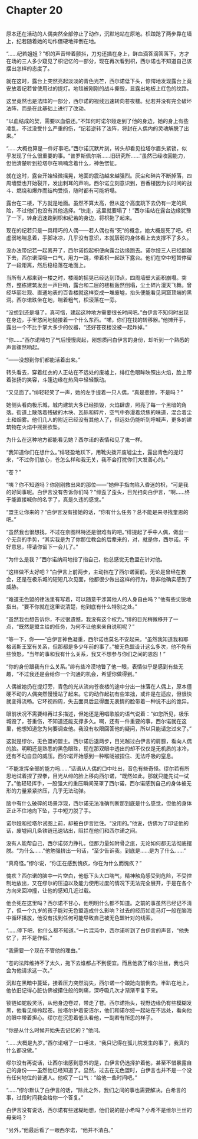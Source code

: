 # Chapter 20

<br>
原本还在活动的人偶突然全部停止了动作，沉默地站在原地。枳踉跄了两步靠在墙上，纪若随着她的动作僵硬地摔倒在地。

“……纪若姐姐？”枳的声音带着颤抖，刀刃还插在身上，鲜血滴答滴答落下。方才在场的三人多少窥见了枳记忆的一部分，现在再次看到枳，西尔诺也不知道自己该摆出怎样的态度了。

就在这时，露台上突然亮起淡淡的青色光芒，西尔诺低下头，惊愕地发现露台上竟安放着纪若曾使用过的提灯。地毯被刚刚的战斗撕毁，显露出地板上红色的纹路。

这里竟然也是法阵的一部分，西尔诺的视线迅速转向苍夜楼。纪若并没有完全破坏法阵，而是在此基础上进行了改动。

“以血结成的契，需要以血偿还。”不知何时诺尔娅走到了他的身边，她的身上有些凌乱，不过没受什么严重的伤，“纪若逆转了法阵，将封在人偶内的灵魂解脱了出来。”

“……大概也算是一件好事吧。”西尔诺沉默片刻，转头却看见拉塔尔眉头紧锁，似乎发现了什么很重要的事。“普罗斯佩尔斯……旧研究所……”虽然已经收回能力，但他清楚听到拉塔尔在喃喃念着什么，神色愣怔。

就在这时，露台开始轻微摇晃，地面的震动越来越强烈。灰尘和碎片不断掉落，四周墙壁也开始裂开，发出刺耳的声响。西尔诺立刻意识到，百香楼因为长时间的战斗、燃烧和爆炸而结构受损，随时都有可能坍塌。

露台在二楼，下方就是地面。虽然不算太高，但从这个高度跳下去仍有一定的风险，不过他们也没有其他选择。“快走，这里就要塌了！”西尔诺站在露台边缘犹豫了一下，转身迅速跑到枳和纪若的身边，将枳拖了起来。

现在的纪若只是一具精巧的人偶——若人偶也有“死”的概念，她大概是死了吧。枳虚弱地喘息着，手脚冰凉，几乎没有意识，本就孱弱的身体看上去支撑不了多久。

没办法带纪若一起离开了，西尔诺抱起枳便向露台边缘跑去。诺尔娅三人已经翻越下去，西尔诺深吸一口气，用力一跳，带着枳一起跃下露台。他们在空中短暂停留了一段距离，然后稳稳落在地面上。

当所有人都来到一楼之时，楼阁的摇晃已经达到顶点，四周墙壁大面积崩塌。突然，整栋建筑发出一声巨响，露台和二层的楼板轰然倒塌，尘土碎片漫天飞舞。曾经华丽壮观、直通地表的百香楼就这样变成一堆废墟，抬头便能看见洞窟顶端的黑洞。西尔诺跌坐在地，喘着粗气，枳滚落在一旁。

“没想到还是塌了，真可惜，建起这种地方需要很长时间吧。”白伊言不知何时出现在身边，手里悠闲地抛接着一个什么东西。“喏，你们在找的转移器。”他摊开手，露出一个不比手掌大多少的仪器，“还好苍夜楼没被一起炸掉。”

“你……”西尔诺喘匀了气后慢慢爬起，刚想质问白伊言的身份，却听到一个熟悉的声音骤然响起。

“——没想到你们都能活着出来。”

转头看去，穿着红衣的人正站在不远处的废墟上，绯红色眼眸映照出火焰，脸上带着张扬的笑容，斗篷边缘在热风中轻轻飘动。

“又见面了。”绯轻轻笑了一声，她的左手提着一只人偶，“真是悲惨，不是吗？”

她侧头看向极乐城，城内建筑大多已经损毁，火焰肆虐，照亮了每一个黑暗的角落。街道上散落着残破的木块、瓦砾和碎片，空气中弥漫着烧焦的味道，混合着尘土和烟雾。他们几人的附近已经没有其他人了，但远处仍能听到呼喊声，更多的建筑物在火焰中摇摇欲坠。

为什么在这种地方都能看见她？西尔诺的表情和见了鬼一样。

“我知道你们在想什么。”绯轻盈地跃下，用靴尖拨开废墟尘土，露出青色的提灯来，“不过你们放心，苍怎么样和我无关，我不会打扰你们大发善心的。”

“苍？”

“咦？你不知道吗？你刚刚救出来的那位——”她伸手指向陷入昏迷的枳，“可是我的好同事呢。白伊言没有告诉你们吗？”绯歪了歪头，目光扫向白伊言，“啊……终于能直接喊你的名字了，真是久违的感觉。”

“盟主让你来的？”白伊言没有接她的话，“你有什么任务？总不能是来寻找奎恩的吧。”

“虽然我也很想找，不过在奈图林特还是很难有的吧。”绯提起了手中人偶，做出一个无奈的手势，“其实我是为了你那位教会的后辈来的，对，就是你，西尔诺。不好意思，得请你留下一会儿了。”

“为什么是我？”西尔诺纳闷地指了指自己，他总感觉无色盟在针对他。

“这样做不太好吧？”白伊言上前两步，主动挡在了西尔诺面前。无论是曾经在教会，还是在极乐城的短短几次见面，他都很少做出这样的行为，除非他确实感到了威胁。

“难道无色盟的律法里有写着，可以随意干涉其他人的人身自由吗？”他有些尖锐地指出，“要不你就在这里说清楚，他到底有什么特别之处。”

“虽然我也想告诉你，不过很遗憾，我没有这个权力。”绯的目光稍微移开了一点，“既然是盟主给的任务，为何不让他来亲自说明呢？”

“等一下，你——”白伊言神色凝重，西尔诺也莫名不安起来。“虽然我知道我和耶格诺斯王室有关系，但那都是多少年前的事了。”被无色盟设计这么多次，他不免有些愤怒，“当年的事和我有什么关系，我又不想参与你们之间的恩怨！”

“你的身份跟我有什么关系。”绯有些冷漠地瞥了他一眼，表情似乎是感到有些无趣，“不过我还是会给你一个沟通的机会，希望你做得到。”

人偶被她扔在提灯旁，青色的光从流向苍夜楼的途中分出一抹落在人偶上，原本僵硬不动的人偶突然慢慢站了起来。它的动作起初有些笨拙，或许是在适应，但很快就变得流畅。它环视四周，失去面具后显得面无表情的脸带着一种说不出的诡异。

眼前状况不需要绯再过多描述，但她还是用唱歌般的语气说着：“如您所见，极乐城毁了，苍重伤，不知道还能支撑多久。啊，还有一件重要的事，西尔诺就在这里，他想知道您为何要调查他。我没有权限回答他的疑问，所以只能请您过来了。”

这就是缪尔，无色盟的盟主。西尔诺后退两步，目光越过白伊言的肩膀，看向人偶的脸。明明还是熟悉的黑色眼珠，现在那双眼中透出的却不仅仅是无机质的冰冷，还有不动自显的威压。西尔诺开始感到一种喉咙被捏住、无法呼吸的窒息。

“不能发挥全部的能力吗……”话语从人偶的口中吐出，音色有些奇怪。缪尔若有所思地试着捏了捏拳，目光从绯的脸上移向西尔诺，“既然如此，那就只能先试一试了。”他轻轻挥手，一股强大的重压瞬间笼罩了西尔诺，西尔诺感到自己的身体被无形的力量紧紧挤压，几乎无法动弹。

脑中有什么破碎的场景浮现，西尔诺无法准确判断那到底是什么感觉，但他的身体正止不住地向下坠，手中短刀脱了手。

诺尔娅和拉塔尔试图上前，却被白伊言拦住。“没用的。”他说，仿佛为了印证他的话，废墟间几条铁链迅速钻出，阻拦在他们和西尔诺之间。

没有人能帮自己，西尔诺努力挣扎，但那力量如附骨之疽，无论如何都无法彻底摆脱。“为什么……”他勉强挤出一句话，“至少告诉我，到底是……是为了什么……”

“真奇怪。”缪尔说，“你正在感到愧疚，你在为什么而愧疚？”

愧疚？西尔诺的脑中一片空白，他低下头大口喘气，精神触角感受到危险，不受控制地放出，又在缪尔的压迫以及能力使用过度的情况下无法完全展开，于是在各个方向来回冲撞，让他的感知几近过载。

他会死在这里吗？西尔诺不甘心，他明明什么都不知道。之前的事虽然已经记不清了，但一个九岁的孩子能对无色盟造成什么影响？过去的经历如走马灯一般在脑海中循环播放，他没有找到任何可能导致自己被无色盟针对的线索。

“……停下吧，他什么都不知道。”一片混沌中，西尔诺听到了白伊言的声音，“他失忆了，并不是作假。”

“我需要一个现在不管他的理由。”

“苍的法阵维持不了太久，拖下去谁都占不到便宜。而且他救了维尔兰丝，我也只会为他请求这一次。”

沉默在黑暗中蔓延，接着压力突然消失，西尔诺一个踉跄向前倒去。半趴在地上，他依旧记得心脏仿佛被攥住般的刺痛，深呼吸几次才渐渐平复下来。

锁链如蛇般灵活，从他身边卷过，带走了苍。西尔诺抬头，视野边缘仍有些模糊发黑，他看见绯拎起苍。拉塔尔护着安洁尔，他们和诺尔娅一起站在不远处，看向他的眼中带着担心。缪尔在沉思着低头看他，一副若有所思的样子。

“你是从什么时候开始失去记忆的？”他问。

“……大概是九岁。”西尔诺咽了一口唾沫，“我只记得在孤儿院发生的事了，我真的什么都没做。”

缪尔没有再说话，让西尔诺感到意外的是，白伊言仍选择护着他，甚至不惜暴露自己的身份——虽然他已经知道了。显然，过去在无色盟时，白伊言也并不是一个没有任何地位的普通人。他叹了一口气：“给他一些时间吧。”

“……”缪尔默认了白伊言的话，“除此之外，我们之间的事也需要解决。白希言的事，过段时间我会给你一个答复。”

白伊言没有说话，西尔诺有些迷糊地想，他们说的是小希吗？小希不是维尔兰丝的母亲吗？

“另外，”他最后看了一眼西尔诺，“他并不清白。”
